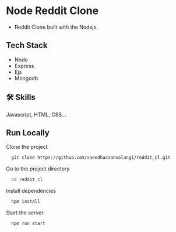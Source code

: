 # Node Reddit Clone 

* Reddit Clone built with the Nodejs.

## Tech Stack

* Node
* Express
* Ejs
* Mongodb 


## 🛠 Skills
Javascript, HTML, CSS...


## Run Locally

Clone the project

```bash
  git clone https://github.com/saeedhassansolangi/reddit_cl.git
```

Go to the project directory

```bash
  cd reddit_cl
```

Install dependencies

```bash
  npm install
```

Start the server

```bash
  npm run start
```


